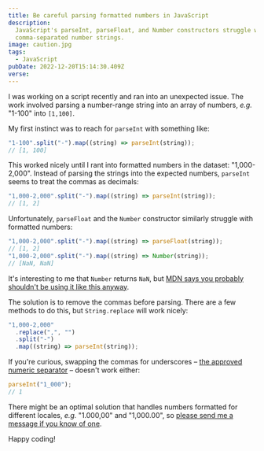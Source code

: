 ```yaml
---
title: Be careful parsing formatted numbers in JavaScript
description:
  JavaScript's parseInt, parseFloat, and Number constructors struggle with
  comma-separated number strings.
image: caution.jpg
tags:
  - JavaScript
pubDate: 2022-12-20T15:14:30.409Z
verse:
---
```


I was working on a script recently and ran into an unexpected issue. The work
involved parsing a number-range string into an array of numbers, _e.g._ "1-100"
into `[1,100]`.

My first instinct was to reach for `parseInt` with something like:

```js
"1-100".split("-").map((string) => parseInt(string));
// [1, 100]
```

This worked nicely until I rant into formatted numbers in the dataset:
"1,000-2,000". Instead of parsing the strings into the expected numbers,
`parseInt` seems to treat the commas as decimals:

```js
"1,000-2,000".split("-").map((string) => parseInt(string));
// [1, 2]
```

Unfortunately, `parseFloat` and the `Number` constructor similarly struggle with
formatted numbers:

```js
"1,000-2,000".split("-").map((string) => parseFloat(string));
// [1, 2]
"1,000-2,000".split("-").map((string) => Number(string));
// [NaN, NaN]
```

It's interesting to me that `Number` returns `NaN`, but
[MDN says you probably shouldn't be using it like this anyway](https://developer.mozilla.org/en-US/docs/Web/JavaScript/Reference/Global_Objects/Number/Number#return_value).

The solution is to remove the commas before parsing. There are a few methods to
do this, but `String.replace` will work nicely:

```js
"1,000-2,000"
  .replace(",", "")
  .split("-")
  .map((string) => parseInt(string));
```

If you're curious, swapping the commas for underscores –
[the approved numeric separator](https://developer.mozilla.org/en-US/docs/Web/JavaScript/Reference/Lexical_grammar#numeric_separators)
– doesn't work either:

```js
parseInt("1_000");
// 1
```

There might be an optimal solution that handles numbers formatted for different
locales, _e.g._ "1.000,00" and "1,000.00", so
[please send me a message if you know of one](#comment-link).

Happy coding!
